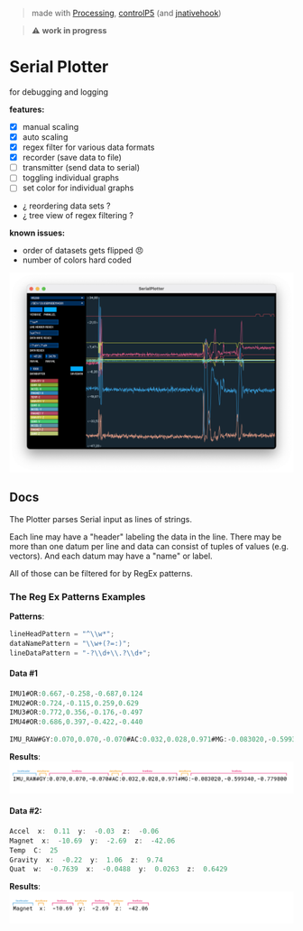 > made with [Processing](https://github.com/processing/processing),  [controlP5](https://github.com/sojamo/controlp5) (and [jnativehook](https://github.com/kwhat/jnativehook))


> :warning: **work in progress**

# Serial Plotter
for  debugging and logging


**features:**
- [x] manual scaling
- [x] auto scaling
- [x] regex filter for various data formats
- [x] recorder (save data to file)
- [ ] transmitter (send data to serial)
- [ ] toggling individual graphs
- [ ] set color for individual graphs
- ¿ reordering data sets ?
- ¿ tree view of regex filtering ?

**known issues:**
- order of datasets gets flipped 😠
- number of colors hard coded

![](docs/screen.png)

## Docs

The Plotter parses Serial input as lines of strings.

Each line may have a "header" labeling the data in the line.
There may be more than one datum per line and data can consist of tuples of values (e.g. vectors). 
And each datum may have a "name" or label.

All of those can be filtered for by RegEx patterns.

### The Reg Ex Patterns Examples

**Patterns**:
```java
lineHeadPattern = "^\\w*";
dataNamePattern = "\\w+(?=:)";
lineDataPattern = "-?\\d+\\.?\\d+";
```

#### Data #1
```java
IMU1#OR:0.667,-0.258,-0.687,0.124
IMU2#OR:0.724,-0.115,0.259,0.629
IMU3#OR:0.772,0.356,-0.176,-0.497
IMU4#OR:0.686,0.397,-0.422,-0.440
```
```java
IMU_RAW#GY:0.070,0.070,-0.070#AC:0.032,0.028,0.971#MG:-0.083020,-0.599340,-0.779800
```
**Results**:
![](docs/example1.svg)

#### Data #2:
```java
Accel  x:  0.11  y:  -0.03  z:  -0.06
Magnet  x:  -10.69  y:  -2.69  z:  -42.06
Temp  C:  25
Gravity  x:  -0.22  y:  1.06  z:  9.74
Quat  w:  -0.7639  x:  -0.0488  y:  0.0263  z:  0.6429
```
**Results**:
![](docs/example2.svg)



<!-- Regex Filtering Tree View
**Expected Result**:
```js
[
    {
       "lineHead":"IMU1",
       "lineData":[
          {
             "name":"OR",
             "values":[ 0.667, 0.258, -0.687, 0.124 ]
          }
       ]
    },
    {
       "lineHead":"IMU2",
       "lineData":[
          {
             "name":"OR",
             "values":[ 0.724, 0.115, 0.259, 0.629 ]
          }
       ]
    },
    {
       "lineHead":"IMU3",
       "lineData":[
          {
             "name":"OR",
             "values":[ 0.772, 0.356, -0.176, -0.497 ]
          }
       ]
    },
    {
       "lineHead":"IMU4",
       "lineData":[
          {
             "name":"OR",
             "values":[ 0.686, 0.397, -0.422, -0.440 ]
          }
       ]
    }
]
```
```js
[
    {
       "lineHead":"IMU_RAW",
       "lineData":[
          {
             "name":"GY",
             "values":[ 0.070, 0.070, -0.070 ]
          },
          {
             "name":"AC",
             "values":[ 0.032, 0.028, 0.971 ]
          },
          {
             "name":"MG",
             "values":[ 0.083020, 0.599340, -0.779800 ]
          }
       ]
    }
 ]
```

```js
[
    {
       "lineHead":"Accel",
       "lineData":[
          {
             "name":"x",
             "values":[ 0.11 ]
          },
          {
             "name":"y",
             "values":[ 0.03 ]
          },
          {
             "name":"z",
             "values":[ 0.06 ]
          }
       ]
    },
    {
       "lineHead":"Magnet",
       "lineData":[
          {
             "name":"x",
             "values":[ 10.69 ]
          },
          {
             "name":"y",
             "values":[ 2.69 ]
          },
          {
             "name":"z",
             "values":[ 42.06 ]
          }
       ]
    },
    {
       "lineHead":"Temp",
       "lineData":[
          {
             "name":"C",
             "values":[ 25 ]
          }
       ]
    },
    {
       "lineHead":"Gravity",
       "lineData":[
          {
             "name":"x",
             "values":[ 0.22 ]
          },
          {
             "name":"y",
             "values":[ 1.06 ]
          },
          {
             "name":"z",
             "values":[ 9.74 ]
          }
       ]
    },
    {
       "lineHead":"Quat",
       "lineData":[
          {
             "name":"w",
             "values":[ 0.7639 ]
          },
          {
             "name":"x",
             "values":[ 0.0488 ]
          },
          {
             "name":"y",
             "values":[ 0.0263 ]
          },
          {
             "name":"z",
             "values":[ 0.6429 ]
          }
       ]
    }
 ]
```
-->